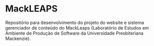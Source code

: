 # MackLEAPS
Repositório para desenvolvimento do projeto do website e sistema gerenciador de conteúdo do MackLeaps (Laboratório de Estudos em Ambiente de Produção de Software da Universidade Presbiteriana Mackenzie).
